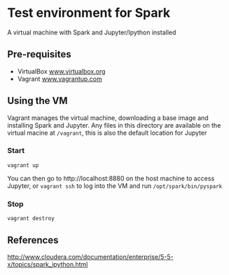 Test environment for Spark
==========================

A virtual machine with Spark and Jupyter/Ipython installed

## Pre-requisites

 * VirtualBox www.virtualbox.org
 * Vagrant www.vagrantup.com

## Using the VM

Vagrant manages the virtual machine, downloading a base image and installing
Spark and Jupyter. Any files in this directory are available on the virtual
macine at `/vagrant`, this is also the default location for Jupyter

### Start

    vagrant up

You can then go to http://localhost:8880 on the host machine to access Jupyter,
or `vagrant ssh` to log into the VM and run `/opt/spark/bin/pyspark`

### Stop

    vagrant destroy

## References

http://www.cloudera.com/documentation/enterprise/5-5-x/topics/spark_ipython.html
